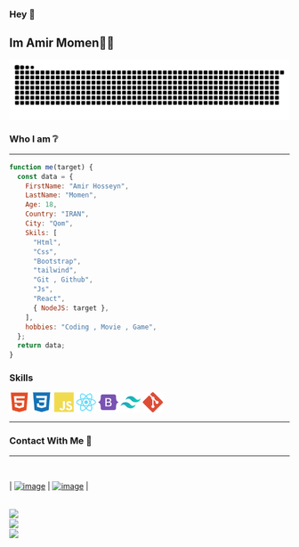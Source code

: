 ### Hey 👋

## Im Amir Momen🧑‍💻

<img align="center" src="https://raw.githubusercontent.com/imrrobat/imrrobat/d1b244e170d2b75fdda3efd499eaaf163f7a617c/images/github-contribution-grid-snake.svg" />

### Who I am ❔

<hr />

```javascript
function me(target) {
  const data = {
    FirstName: "Amir Hosseyn",
    LastName: "Momen",
    Age: 18,
    Country: "IRAN",
    City: "Qom",
    Skils: [
      "Html",
      "Css",
      "Bootstrap",
      "tailwind",
      "Git , Github",
      "Js",
      "React",
      { NodeJS: target },
    ],
    hobbies: "Coding , Movie , Game",
  };
  return data;
}
```

### Skills

<p align="left">
    <a href="https://developer.mozilla.org/en-US/docs/Glossary/HTML5" target="_blank" rel="noreferrer"><img src="https://github.com/sybigdeli/sybigdeli/blob/main/html5-colored.svg" width="36" height="36" alt="HTML5" /></a>
    <a href="https://www.w3.org/TR/CSS/#css" target="_blank" rel="noreferrer"><img src="https://github.com/sybigdeli/sybigdeli/blob/main/css3-colored.svg" width="36" height="36" alt="CSS3" /></a>
    <a href="https://developer.mozilla.org/en-US/docs/Web/JavaScript" target="_blank" rel="noreferrer"><img src="https://github.com/sybigdeli/sybigdeli/blob/main/javascript-colored.svg" width="36" height="36" alt="Javascript" /></a>
    <a href="https://reactjs.org/" target="_blank" rel="noreferrer"><img src="https://github.com/sybigdeli/sybigdeli/blob/main/react-colored.svg" width="36" height="36" alt="React" /></a>
    <a href="https://getbootstrap.com/" target="_blank" rel="noreferrer"><img src="https://github.com/sybigdeli/sybigdeli/blob/main/bootstrap-colored.svg" width="36" height="36" alt="Bootstrap" /></a>
    <a href="https://tailwindcss.com/" target="_blank" rel="noreferrer"><img src="https://github.com/sybigdeli/sybigdeli/blob/main/svgviewer-output.svg" width="36" height="36" alt="Tailwind" /></a>
    <a href="https://git-scm.com/" target="_blank" rel="noreferrer"><img src="https://github.com/sybigdeli/sybigdeli/blob/main/git-icon-logo-svgrepo-com.svg" width="36" height="36" alt="Git" /></a>
</p>

<hr />

### Contact With Me 📲

<hr />
<br />

| [![image](https://img.shields.io/badge/Telegram-2CA5E0?style=for-the-badge&logo=telegram&logoColor=white)](https://t.me/a_momen06) | [![image](https://img.shields.io/badge/Instagram-E4405F?style=for-the-badge&logo=instagram&logoColor=white)](https://instagram.com/a.h_momen?igshid=OGQ5ZDc2ODk2ZA==) |

<br />

<img align="center" src="https://github-profile-summary-cards.vercel.app/api/cards/profile-details?username=amMomen&theme=tokyonight" />

<br />

<img align="center" src="https://github-readme-stats-git-masterrstaa-rickstaa.vercel.app/api?username=amMomen&theme=tokyonight" />

<br />

<img align="center" src="https://github-readme-stats.vercel.app/api/top-langs/?username=sybigdeli&theme=tokyonight" />
